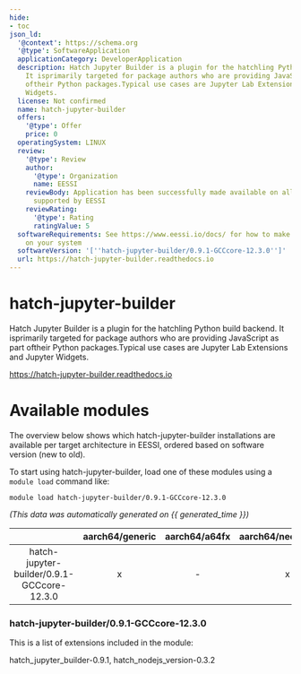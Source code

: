 ```yaml
---
hide:
- toc
json_ld:
  '@context': https://schema.org
  '@type': SoftwareApplication
  applicationCategory: DeveloperApplication
  description: Hatch Jupyter Builder is a plugin for the hatchling Python build backend.
    It isprimarily targeted for package authors who are providing JavaScript as part
    oftheir Python packages.Typical use cases are Jupyter Lab Extensions and Jupyter
    Widgets.
  license: Not confirmed
  name: hatch-jupyter-builder
  offers:
    '@type': Offer
    price: 0
  operatingSystem: LINUX
  review:
    '@type': Review
    author:
      '@type': Organization
      name: EESSI
    reviewBody: Application has been successfully made available on all architectures
      supported by EESSI
    reviewRating:
      '@type': Rating
      ratingValue: 5
  softwareRequirements: See https://www.eessi.io/docs/ for how to make EESSI available
    on your system
  softwareVersion: '[''hatch-jupyter-builder/0.9.1-GCCcore-12.3.0'']'
  url: https://hatch-jupyter-builder.readthedocs.io
---
```


hatch-jupyter-builder
=====================


Hatch Jupyter Builder is a plugin for the hatchling Python build backend. It isprimarily targeted for package authors who are providing JavaScript as part oftheir Python packages.Typical use cases are Jupyter Lab Extensions and Jupyter Widgets.

https://hatch-jupyter-builder.readthedocs.io
# Available modules


The overview below shows which hatch-jupyter-builder installations are available per target architecture in EESSI, ordered based on software version (new to old).

To start using hatch-jupyter-builder, load one of these modules using a `module load` command like:

```shell
module load hatch-jupyter-builder/0.9.1-GCCcore-12.3.0
```

*(This data was automatically generated on {{ generated_time }})*

| |aarch64/generic|aarch64/a64fx|aarch64/neoverse_n1|aarch64/neoverse_v1|aarch64/nvidia/grace|x86_64/generic|x86_64/amd/zen2|x86_64/amd/zen3|x86_64/amd/zen4|x86_64/intel/cascadelake|x86_64/intel/haswell|x86_64/intel/icelake|x86_64/intel/sapphirerapids|x86_64/intel/skylake_avx512|
| :---: | :---: | :---: | :---: | :---: | :---: | :---: | :---: | :---: | :---: | :---: | :---: | :---: | :---: | :---: |
|hatch-jupyter-builder/0.9.1-GCCcore-12.3.0|x|-|x|x|x|x|x|x|x|x|x|x|x|x|


### hatch-jupyter-builder/0.9.1-GCCcore-12.3.0

This is a list of extensions included in the module:

hatch_jupyter_builder-0.9.1, hatch_nodejs_version-0.3.2